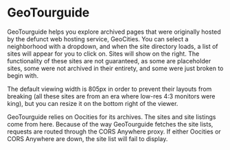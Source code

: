 # GeoTourguide
GeoTourguide helps you explore archived pages that were originally hosted by the defunct web hosting service, GeoCities. You can select a neighborhood with a dropdown, and when the site directory loads, a list of sites will appear for you to click on. Sites will show on the right. The functionality of these sites are not guaranteed, as some are placeholder sites, some were not archived in their entirety, and some were just broken to begin with.

The default viewing width is 805px in order to prevent their layouts from breaking (all these sites are from an era where low-res 4:3 monitors were king), but you can resize it on the bottom right of the viewer.

GeoTourguide relies on Oocities for its archives. The sites and site listings come from here. Because of the way GeoTourguide fetches the site lists, requests are routed through the CORS Anywhere proxy. If either Oocities or CORS Anywhere are down, the site list will fail to display. 
